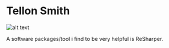 # Tellon Smith

![alt text](https://drive.google.com/uc?export=download&id=0B-UtivBRA-L4N08wVFo2UldPTU0 "Profile Picture")

A software packages/tool i find to be very helpful is ReSharper.
